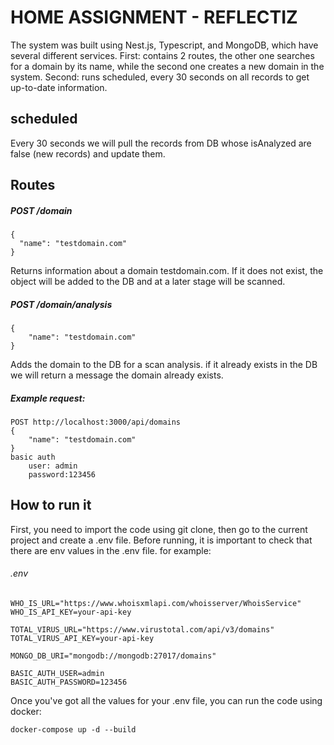 # HOME ASSIGNMENT - REFLECTIZ

The system was built using Nest.js, Typescript, and MongoDB, which have several different services.
First: contains 2 routes, the other one searches for a domain by its name, while the second one creates a new domain in the system.
Second: runs scheduled, every 30 seconds on all records to get up-to-date information.

## scheduled

Every 30 seconds we will pull the records from DB whose isAnalyzed are false (new records) and update them.

## Routes

##### POST /domain

    {
      "name": "testdomain.com"
    }

Returns information about a domain testdomain.com. If it does not exist, the object will be added to the DB and at a later stage will be scanned.

##### POST /domain/analysis

    {
        "name": "testdomain.com"
    }

Adds the domain to the DB for a scan analysis. if it already exists in the DB we will return a message the domain already exists.

##### Example request:

    POST http://localhost:3000/api/domains
    {
        "name": "testdomain.com"
    }
    basic auth
        user: admin
        password:123456

## How to run it

First, you need to import the code using git clone, then go to the current project and create a .env file.
Before running, it is important to check that there are env values in the .env file.
for example:

###### .env

    WHO_IS_URL="https://www.whoisxmlapi.com/whoisserver/WhoisService"
    WHO_IS_API_KEY=your-api-key

    TOTAL_VIRUS_URL="https://www.virustotal.com/api/v3/domains"
    TOTAL_VIRUS_API_KEY=your-api-key

    MONGO_DB_URI="mongodb://mongodb:27017/domains"

    BASIC_AUTH_USER=admin
    BASIC_AUTH_PASSWORD=123456

Once you've got all the values for your .env file, you can run the code using docker:

    docker-compose up -d --build

